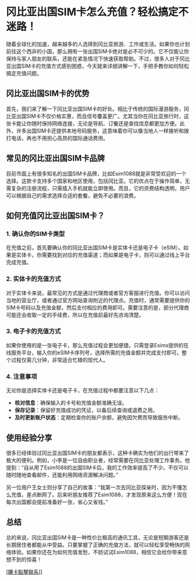 # 冈比亚出国SIM卡怎么充值？轻松搞定不迷路！

随着全球化的加速，越来越多的人选择到冈比亚旅游、工作或生活。如果你也计划前往这个西非的小国，那么拥有一张出国SIM卡绝对是必不可少的。它不仅能让你保持与家人朋友的联系，还能在紧急情况下快速获取帮助。不过，很多人对于冈比亚出国SIM卡的充值方式感到困惑，今天就来详细讲解一下，手把手教你如何轻松搞定充值问题。

## 冈比亚出国SIM卡的优势

首先，我们来了解一下冈比亚出国SIM卡的好处。相比于传统的国际漫游服务，冈比亚出国SIM卡不仅价格实惠，而且信号覆盖更广。尤其当你在冈比亚旅行时，这张卡能让你随时保持网络连接，无论是导航、订餐还是查找信息都更加方便。此外，许多出国SIM卡还提供本地号码服务，这意味着你可以像当地人一样接听和拨打电话，再也不用担心高昂的国际通话费用。

## 常见的冈比亚出国SIM卡品牌

目前市面上有很多知名的出国SIM卡品牌，比如Esim1088就是非常受欢迎的一个选择。这款卡支持多个国家和地区使用，包括冈比亚。它的优点在于操作简单，无需复杂的注册流程，只需插入手机就能立即使用。而且，它的资费结构透明，用户可以根据自己的需求选择合适的套餐，避免不必要的浪费。

## 如何充值冈比亚出国SIM卡？

### 1. 确认你的SIM卡类型

在充值之前，首先要确认你的冈比亚出国SIM卡是实体卡还是电子卡（eSIM）。如果是实体卡，你需要找到对应的充值渠道；而如果是电子卡，则可以通过线上平台完成充值。

### 2. 实体卡的充值方式

对于实体卡来说，最常见的方式是通过代理商或者官方客服进行充值。你可以访问当地的营业厅，或者通过官方网站查询附近的代理点。充值时，通常需要提供你的SIM卡号码以及充值金额，然后支付相应的费用即可。需要注意的是，部分代理商可能还会收取一定的手续费，所以在充值前最好先咨询清楚。

### 3. 电子卡的充值方式

如果你使用的是一张电子卡，那么充值过程会更加便捷。只需登录Esims提供的在线服务平台，输入你的eSIM卡序列号，选择所需的充值金额并完成支付即可。整个过程仅需几分钟，非常适合忙碌的现代人。

### 4. 注意事项

无论你是选择实体卡还是电子卡，在充值过程中都要注意以下几点：

- **核对信息**：确保输入的卡号和充值金额准确无误。
- **保存记录**：保留好充值成功的凭证，以备后续查询或退费之用。
- **及时更新账户状态**：定期检查你的账户余额，避免因欠费而导致服务中断。

## 使用经验分享

很多已经体验过冈比亚出国SIM卡的朋友都表示，这种卡确实为他们的出行带来了极大的便利。例如，小李是一位自由职业者，经常需要在冈比亚处理工作事务。他提到：“自从用了Esim1088的出国SIM卡后，我的工作效率提高了不少。不仅可以随时随地查看邮件，还能利用网络资源解决问题。”

另一位用户王女士则分享了自己的故事：“我第一次去冈比亚探亲时，因为不懂怎么充值，差点断网了。后来听朋友推荐了Esim1088，才发现原来这么方便！现在每次出国都会提前准备好一张，省心又省钱。”

## 总结

总的来说，冈比亚出国SIM卡是一种性价比极高的通讯工具，无论是短期游客还是长期居住者都能从中受益。只要掌握了正确的充值方法，就可以轻松享受畅快的网络体验。如果你还在为如何充值发愁，不妨试试Esim1088，相信它会给你带来意想不到的惊喜！

[[購卡點擊聯系](https://t.me/s/esim1088)]]